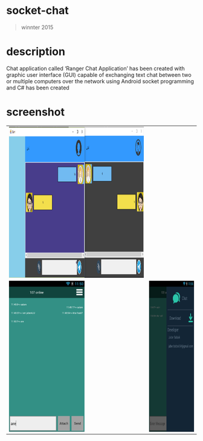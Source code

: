 # socket-chat
>winnter 2015

# description
Chat application called ‘Ranger Chat Application’ has been created with graphic user interface (GUI) capable of exchanging text chat between two or multiple computers over the network using Android socket programming and C# has been created

# screenshot

<table style="width:100%">
  <tr>
    <td><img src="https://github.com/JaberBabaki/socket-chat/blob/master/screenshot/C%23/1.jpg" width="600" height="400" /></td>
  </tr>
    <td><img src="https://github.com/JaberBabaki/socket-chat/blob/master/screenshot/android/1.png" width="200" height="400" /></td>
    <td><img src="https://github.com/JaberBabaki/socket-chat/blob/master/screenshot/android/2.png" width="200" height="400" /></td>
  </tr>
</table>
